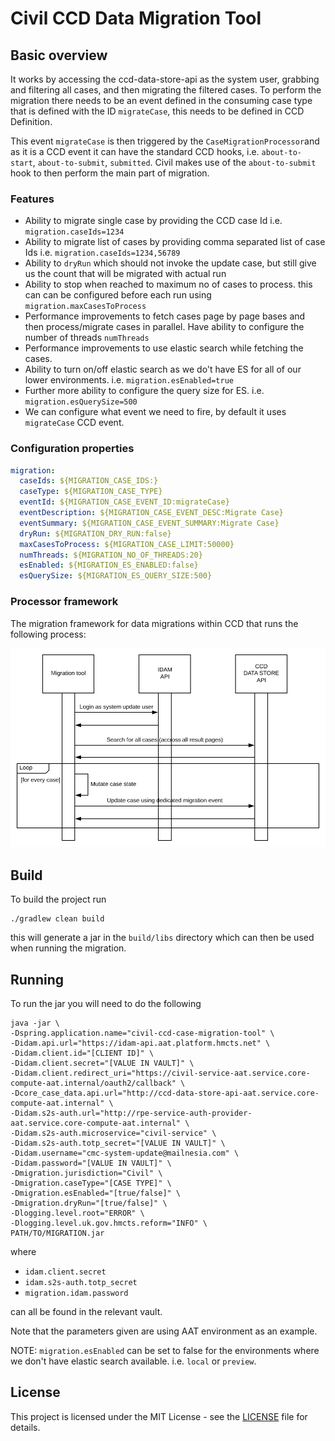 # Civil CCD Data Migration Tool

## Basic overview

It works by accessing the ccd-data-store-api as the system user, grabbing and filtering all cases, and then migrating the filtered cases.
To perform the migration there needs to be an event defined in the consuming case type that is defined with the ID `migrateCase`, this needs to be defined in CCD Definition.

This event `migrateCase` is then triggered by the `CaseMigrationProcessor`and as it is a CCD event it can have the standard CCD hooks,
i.e. `about-to-start`, `about-to-submit`, `submitted`.
Civil makes use of the `about-to-submit` hook to then perform the main part of migration.

### Features
- Ability to migrate single case by providing the CCD case Id i.e. `migration.caseIds=1234`
- Ability to migrate list of cases by providing comma separated list of case Ids i.e. `migration.caseIds=1234,56789`
- Ability to `dryRun` which should not invoke the update case, but still give us the count that will be migrated with actual run
- Ability to stop when reached to maximum no of cases to process. this can can be configured before each run using `migration.maxCasesToProcess`
- Performance improvements to fetch cases page by page bases and then process/migrate cases in parallel. Have ability to configure the number of threads `numThreads`
- Performance improvements to use elastic search while fetching the cases.
- Ability to turn on/off elastic search as we do't have ES for all of our lower environments. i.e. `migration.esEnabled=true`
- Further more ability to configure the query size for ES. i.e. `migration.esQuerySize=500`
- We can configure what event we need to fire, by default it uses `migrateCase` CCD event.
### Configuration properties
```yaml
migration:
  caseIds: ${MIGRATION_CASE_IDS:}
  caseType: ${MIGRATION_CASE_TYPE}
  eventId: ${MIGRATION_CASE_EVENT_ID:migrateCase}
  eventDescription: ${MIGRATION_CASE_EVENT_DESC:Migrate Case}
  eventSummary: ${MIGRATION_CASE_EVENT_SUMMARY:Migrate Case}
  dryRun: ${MIGRATION_DRY_RUN:false}
  maxCasesToProcess: ${MIGRATION_CASE_LIMIT:50000}
  numThreads: ${MIGRATION_NO_OF_THREADS:20}
  esEnabled: ${MIGRATION_ES_ENABLED:false}
  esQuerySize: ${MIGRATION_ES_QUERY_SIZE:500}
```
### Processor framework

The migration framework for data migrations within CCD that runs the following process:

![diagram](docs/process.png)

## Build

To build the project run

```shell
./gradlew clean build
```

this will generate a jar in the `build/libs` directory which can then be used when running the migration.

## Running

To run the jar you will need to do the following

```shell
java -jar \
-Dspring.application.name="civil-ccd-case-migration-tool" \
-Didam.api.url="https://idam-api.aat.platform.hmcts.net" \
-Didam.client.id="[CLIENT ID]" \
-Didam.client.secret="[VALUE IN VAULT]" \
-Didam.client.redirect_uri="https://civil-service-aat.service.core-compute-aat.internal/oauth2/callback" \
-Dcore_case_data.api.url="http://ccd-data-store-api-aat.service.core-compute-aat.internal" \
-Didam.s2s-auth.url="http://rpe-service-auth-provider-aat.service.core-compute-aat.internal" \
-Didam.s2s-auth.microservice="civil-service" \
-Didam.s2s-auth.totp_secret="[VALUE IN VAULT]" \
-Didam.username="cmc-system-update@mailnesia.com" \
-Didam.password="[VALUE IN VAULT]" \
-Dmigration.jurisdiction="Civil" \
-Dmigration.caseType="[CASE TYPE]" \
-Dmigration.esEnabled="[true/false]" \
-Dmigration.dryRun="[true/false]" \
-Dlogging.level.root="ERROR" \
-Dlogging.level.uk.gov.hmcts.reform="INFO" \
PATH/TO/MIGRATION.jar
```

where

- `idam.client.secret`
- `idam.s2s-auth.totp_secret`
- `migration.idam.password`

can all be found in the relevant vault.

Note that the parameters given are using AAT environment as an example.

NOTE: `migration.esEnabled` can be set to false for the environments where we don't have elastic search available. i.e. `local` or `preview`.
## License

This project is licensed under the MIT License - see the [LICENSE](LICENSE) file for details.


